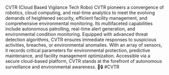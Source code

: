 CVTR (Cloud Based Vigilance Tech Robo) 
CVTR pioneers a convergence of robotics, cloud computing, and real-time analytics to meet the evolving demands of heightened security, efficient facility management, and comprehensive environmental monitoring. 
Its multifaceted capabilities include autonomous patrolling, real-time alert generation, and environmental condition monitoring. 
Equipped with advanced threat detection algorithms, CVTR ensures immediate responses to suspicious activities, breaches, or environmental anomalies. 
With an array of sensors, it records critical parameters for environmental protection, predictive maintenance, and facility management optimization. 
Accessible via a secure cloud-based platform, CVTR stands at the forefront of autonomous surveillance and environmental awareness. 🤖🔒 #CVTR
